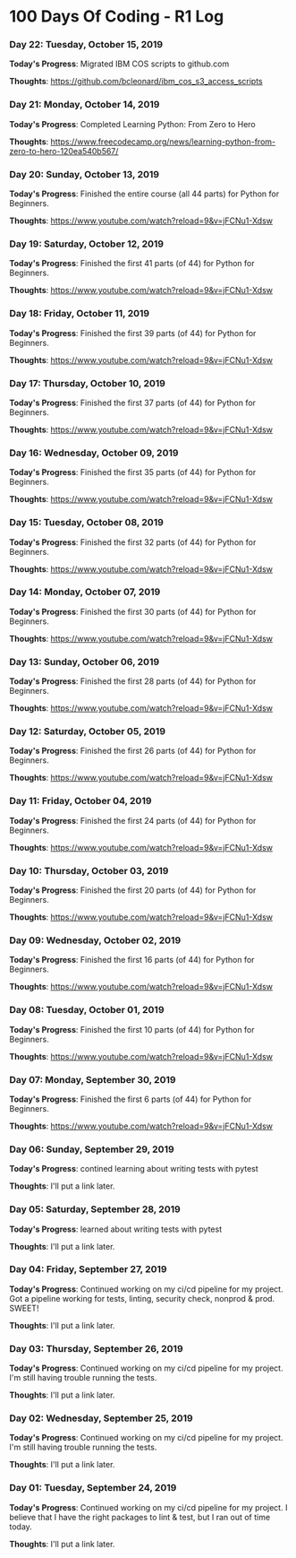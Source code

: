 # 100 Days Of Coding - R1 Log

### Day 22: Tuesday, October 15, 2019

**Today's Progress**:  Migrated IBM COS scripts to github.com

**Thoughts**:  https://github.com/bcleonard/ibm_cos_s3_access_scripts

### Day 21: Monday, October 14, 2019

**Today's Progress**:  Completed Learning Python: From Zero to Hero

**Thoughts**:  https://www.freecodecamp.org/news/learning-python-from-zero-to-hero-120ea540b567/

### Day 20: Sunday, October 13, 2019

**Today's Progress**:  Finished the entire course (all 44 parts) for Python for Beginners.

**Thoughts**:  https://www.youtube.com/watch?reload=9&v=jFCNu1-Xdsw

### Day 19: Saturday, October 12, 2019

**Today's Progress**:  Finished the first 41 parts (of 44) for Python for Beginners.

**Thoughts**:  https://www.youtube.com/watch?reload=9&v=jFCNu1-Xdsw

### Day 18: Friday, October 11, 2019

**Today's Progress**:  Finished the first 39 parts (of 44) for Python for Beginners.

**Thoughts**:  https://www.youtube.com/watch?reload=9&v=jFCNu1-Xdsw

### Day 17: Thursday, October 10, 2019

**Today's Progress**:  Finished the first 37 parts (of 44) for Python for Beginners.

**Thoughts**:  https://www.youtube.com/watch?reload=9&v=jFCNu1-Xdsw

### Day 16: Wednesday, October 09, 2019

**Today's Progress**:  Finished the first 35 parts (of 44) for Python for Beginners.

**Thoughts**:  https://www.youtube.com/watch?reload=9&v=jFCNu1-Xdsw

### Day 15: Tuesday, October 08, 2019

**Today's Progress**:  Finished the first 32 parts (of 44) for Python for Beginners.

**Thoughts**:  https://www.youtube.com/watch?reload=9&v=jFCNu1-Xdsw

### Day 14: Monday, October 07, 2019

**Today's Progress**:  Finished the first 30 parts (of 44) for Python for Beginners.

**Thoughts**:  https://www.youtube.com/watch?reload=9&v=jFCNu1-Xdsw

### Day 13: Sunday, October 06, 2019

**Today's Progress**:  Finished the first 28 parts (of 44) for Python for Beginners.

**Thoughts**:  https://www.youtube.com/watch?reload=9&v=jFCNu1-Xdsw

### Day 12: Saturday, October 05, 2019

**Today's Progress**:  Finished the first 26 parts (of 44) for Python for Beginners.

**Thoughts**:  https://www.youtube.com/watch?reload=9&v=jFCNu1-Xdsw

### Day 11: Friday, October 04, 2019

**Today's Progress**:  Finished the first 24 parts (of 44) for Python for Beginners.

**Thoughts**:  https://www.youtube.com/watch?reload=9&v=jFCNu1-Xdsw

### Day 10: Thursday, October 03, 2019

**Today's Progress**:  Finished the first 20 parts (of 44) for Python for Beginners.

**Thoughts**:  https://www.youtube.com/watch?reload=9&v=jFCNu1-Xdsw

### Day 09: Wednesday, October 02, 2019

**Today's Progress**:  Finished the first 16 parts (of 44) for Python for Beginners.

**Thoughts**:  https://www.youtube.com/watch?reload=9&v=jFCNu1-Xdsw

### Day 08: Tuesday, October 01, 2019

**Today's Progress**:  Finished the first 10 parts (of 44) for Python for Beginners.

**Thoughts**:  https://www.youtube.com/watch?reload=9&v=jFCNu1-Xdsw

### Day 07: Monday, September 30, 2019

**Today's Progress**:  Finished the first 6 parts (of 44) for Python for Beginners.

**Thoughts**:  https://www.youtube.com/watch?reload=9&v=jFCNu1-Xdsw

### Day 06: Sunday, September 29, 2019

**Today's Progress**:  contined learning about writing tests with pytest

**Thoughts**:  I'll put a link later.

### Day 05: Saturday, September 28, 2019

**Today's Progress**:  learned about writing tests with pytest

**Thoughts**:  I'll put a link later.

### Day 04: Friday, September 27, 2019

**Today's Progress**:  Continued working on my ci/cd pipeline for my project.  Got a pipeline working for tests, linting, security check, nonprod & prod.  SWEET!

**Thoughts**:  I'll put a link later.

### Day 03: Thursday, September 26, 2019

**Today's Progress**:  Continued working on my ci/cd pipeline for my project.  I'm still having trouble running the tests.

**Thoughts**:  I'll put a link later.

### Day 02: Wednesday, September 25, 2019

**Today's Progress**:  Continued working on my ci/cd pipeline for my project.  I'm still having trouble running the tests.

**Thoughts**:  I'll put a link later.

### Day 01: Tuesday, September 24, 2019

**Today's Progress**:  Continued working on my ci/cd pipeline for my project.  I believe that I have the right packages to lint & test, but I ran out of time today.

**Thoughts**:  I'll put a link later.

